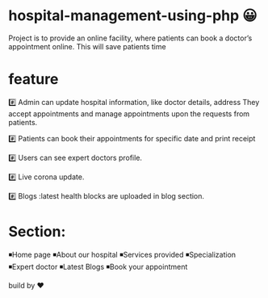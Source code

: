# hospital-management-using-php 😀
Project is to provide an online facility, where patients can book a doctor’s appointment online. This will save patients time 

 # feature
 
#️⃣ Admin can update hospital information, like doctor details, address They accept appointments and manage appointments upon the requests from patients.

#️⃣ Patients can  book their appointments for specific date and print  receipt 

#️⃣ Users can see expert doctors profile.

#️⃣ Live corona update.

#️⃣ Blogs :latest health blocks are uploaded in blog section.


# Section:

◾Home page
◾About our hospital
◾Services provided
◾Specialization 
◾Expert doctor
◾Latest Blogs
◾Book your appointment

build by ❤️


